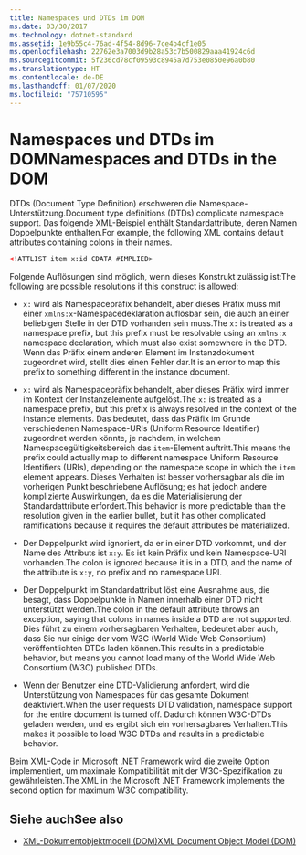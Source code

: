 ```yaml
---
title: Namespaces und DTDs im DOM
ms.date: 03/30/2017
ms.technology: dotnet-standard
ms.assetid: 1e9b55c4-76ad-4f54-8d96-7ce4b4cf1e05
ms.openlocfilehash: 22762e3a7003d9b28a53c7b500829aaa41924c6d
ms.sourcegitcommit: 5f236cd78cf09593c8945a7d753e0850e96a0b80
ms.translationtype: HT
ms.contentlocale: de-DE
ms.lasthandoff: 01/07/2020
ms.locfileid: "75710595"
---
```

# <a name="namespaces-and-dtds-in-the-dom"></a><span data-ttu-id="64026-102">Namespaces und DTDs im DOM</span><span class="sxs-lookup"><span data-stu-id="64026-102">Namespaces and DTDs in the DOM</span></span>
<span data-ttu-id="64026-103">DTDs (Document Type Definition) erschweren die Namespace-Unterstützung.</span><span class="sxs-lookup"><span data-stu-id="64026-103">Document type definitions (DTDs) complicate namespace support.</span></span> <span data-ttu-id="64026-104">Das folgende XML-Beispiel enthält Standardattribute, deren Namen Doppelpunkte enthalten.</span><span class="sxs-lookup"><span data-stu-id="64026-104">For example, the following XML contains default attributes containing colons in their names.</span></span>  
  
```xml  
<!ATTLIST item x:id CDATA #IMPLIED>  
```  
  
 <span data-ttu-id="64026-105">Folgende Auflösungen sind möglich, wenn dieses Konstrukt zulässig ist:</span><span class="sxs-lookup"><span data-stu-id="64026-105">The following are possible resolutions if this construct is allowed:</span></span>  
  
- <span data-ttu-id="64026-106">`x:` wird als Namespacepräfix behandelt, aber dieses Präfix muss mit einer `xmlns:x`-Namespacedeklaration auflösbar sein, die auch an einer beliebigen Stelle in der DTD vorhanden sein muss.</span><span class="sxs-lookup"><span data-stu-id="64026-106">The `x:` is treated as a namespace prefix, but this prefix must be resolvable using an `xmlns:x` namespace declaration, which must also exist somewhere in the DTD.</span></span> <span data-ttu-id="64026-107">Wenn das Präfix einem anderen Element im Instanzdokument zugeordnet wird, stellt dies einen Fehler dar.</span><span class="sxs-lookup"><span data-stu-id="64026-107">It is an error to map this prefix to something different in the instance document.</span></span>  
  
- <span data-ttu-id="64026-108">`x:` wird als Namespacepräfix behandelt, aber dieses Präfix wird immer im Kontext der Instanzelemente aufgelöst.</span><span class="sxs-lookup"><span data-stu-id="64026-108">The `x:` is treated as a namespace prefix, but this prefix is always resolved in the context of the instance elements.</span></span> <span data-ttu-id="64026-109">Das bedeutet, dass das Präfix im Grunde verschiedenen Namespace-URIs (Uniform Resource Identifier) zugeordnet werden könnte, je nachdem, in welchem Namespacegültigkeitsbereich das `item`-Element auftritt.</span><span class="sxs-lookup"><span data-stu-id="64026-109">This means the prefix could actually map to different namespace Uniform Resource Identifiers (URIs), depending on the namespace scope in which the `item` element appears.</span></span> <span data-ttu-id="64026-110">Dieses Verhalten ist besser vorhersagbar als die im vorherigen Punkt beschriebene Auflösung; es hat jedoch andere komplizierte Auswirkungen, da es die Materialisierung der Standardattribute erfordert.</span><span class="sxs-lookup"><span data-stu-id="64026-110">This behavior is more predictable than the resolution given in the earlier bullet, but it has other complicated ramifications because it requires the default attributes be materialized.</span></span>  
  
- <span data-ttu-id="64026-111">Der Doppelpunkt wird ignoriert, da er in einer DTD vorkommt, und der Name des Attributs ist `x:y`. Es ist kein Präfix und kein Namespace-URI vorhanden.</span><span class="sxs-lookup"><span data-stu-id="64026-111">The colon is ignored because it is in a DTD, and the name of the attribute is `x:y`, no prefix and no namespace URI.</span></span>  
  
- <span data-ttu-id="64026-112">Der Doppelpunkt im Standardattribut löst eine Ausnahme aus, die besagt, dass Doppelpunkte in Namen innerhalb einer DTD nicht unterstützt werden.</span><span class="sxs-lookup"><span data-stu-id="64026-112">The colon in the default attribute throws an exception, saying that colons in names inside a DTD are not supported.</span></span> <span data-ttu-id="64026-113">Dies führt zu einem vorhersagbaren Verhalten, bedeutet aber auch, dass Sie nur einige der vom W3C (World Wide Web Consortium) veröffentlichten DTDs laden können.</span><span class="sxs-lookup"><span data-stu-id="64026-113">This results in a predictable behavior, but means you cannot load many of the World Wide Web Consortium (W3C) published DTDs.</span></span>  
  
- <span data-ttu-id="64026-114">Wenn der Benutzer eine DTD-Validierung anfordert, wird die Unterstützung von Namespaces für das gesamte Dokument deaktiviert.</span><span class="sxs-lookup"><span data-stu-id="64026-114">When the user requests DTD validation, namespace support for the entire document is turned off.</span></span> <span data-ttu-id="64026-115">Dadurch können W3C-DTDs geladen werden, und es ergibt sich ein vorhersagbares Verhalten.</span><span class="sxs-lookup"><span data-stu-id="64026-115">This makes it possible to load W3C DTDs and results in a predictable behavior.</span></span>  
  
 <span data-ttu-id="64026-116">Beim XML-Code in Microsoft .NET Framework wird die zweite Option implementiert, um maximale Kompatibilität mit der W3C-Spezifikation zu gewährleisten.</span><span class="sxs-lookup"><span data-stu-id="64026-116">The XML in the Microsoft .NET Framework implements the second option for maximum W3C compatibility.</span></span>  
  
## <a name="see-also"></a><span data-ttu-id="64026-117">Siehe auch</span><span class="sxs-lookup"><span data-stu-id="64026-117">See also</span></span>

- [<span data-ttu-id="64026-118">XML-Dokumentobjektmodell (DOM)</span><span class="sxs-lookup"><span data-stu-id="64026-118">XML Document Object Model (DOM)</span></span>](../../../../docs/standard/data/xml/xml-document-object-model-dom.md)
